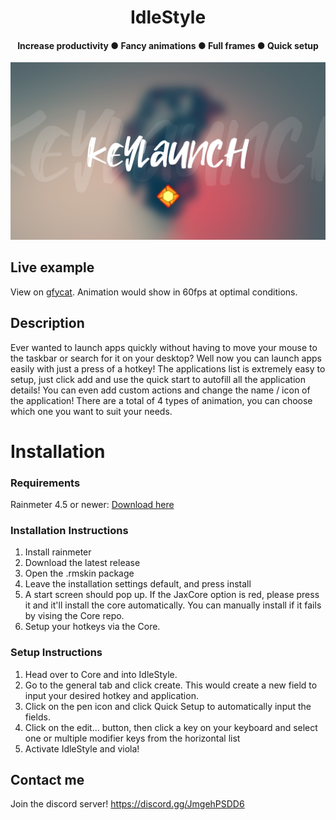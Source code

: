 <h1 align="center">
  IdleStyle
</h1>

<h4 align="center">Increase productivity ● Fancy animations ● Full frames ● Quick setup</h4>

<img src="https://github.com/EnhancedJax/IdleStyle/blob/main/%40Start/IdleStyle.png"/>

## Live example

View on [gfycat](https://gfycat.com/sleepymilkyamericanpainthorse). Animation would show in 60fps at optimal conditions.

## Description

Ever wanted to launch apps quickly without having to move your mouse to the taskbar or search for it on your desktop? Well now you can launch apps easily with just a press of a hotkey! The applications list is extremely easy to setup, just click add and use the quick start to autofill all the application details! You can even add custom actions and change the name / icon of the application! There are a total of 4 types of animation, you can choose which one you want to suit your needs.

# Installation
### Requirements
Rainmeter 4.5 or newer: [Download here](https://www.rainmeter.net/)

### Installation Instructions
1. Install rainmeter
1. Download the latest release
1. Open the .rmskin package 
1. Leave the installation settings default, and press install
1. A start screen should pop up. If the JaxCore option is red, please press it and it'll install the core automatically. You can manually install if it fails by vising the Core repo.
1. Setup your hotkeys via the Core.

### Setup Instructions
1. Head over to Core and into IdleStyle. 
2. Go to the general tab and click create. This would create a new field to input your desired hotkey and application.
3. Click on the pen icon and click Quick Setup to automatically input the fields.
4. Click on the edit... button, then click a key on your keyboard and select one or multiple modifier keys from the horizontal list
5. Activate IdleStyle and viola! 
  
## Contact me
Join the discord server! https://discord.gg/JmgehPSDD6
